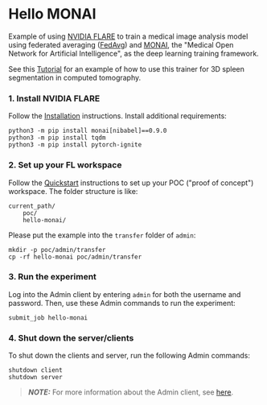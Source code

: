 # Hello MONAI

Example of using [NVIDIA FLARE](https://nvflare.readthedocs.io/en/main/index.html) to train a medical image analysis model using federated averaging ([FedAvg]([FedAvg](https://arxiv.org/abs/1602.05629))) and [MONAI](https://monai.io/), the "Medical Open Network for Artificial Intelligence", as the deep learning training framework.

See this [Tutorial](https://github.com/Project-MONAI/tutorials/tree/master/federated_learning/nvflare/nvflare_spleen_example) for an example of how to use this trainer for 3D spleen segmentation in computed tomography.

### 1. Install NVIDIA FLARE

Follow the [Installation](https://nvflare.readthedocs.io/en/main/quickstart.html) instructions.
Install additional requirements:

```
python3 -m pip install monai[nibabel]==0.9.0
python3 -m pip install tqdm
python3 -m pip install pytorch-ignite
```

### 2. Set up your FL workspace

Follow the [Quickstart](https://nvflare.readthedocs.io/en/main/quickstart.html) instructions to set up your POC ("proof of concept") workspace.
The folder structure is like:
```
current_path/
	poc/
	hello-monai/
```

Please put the example into the `transfer` folder of `admin`:
```
mkdir -p poc/admin/transfer
cp -rf hello-monai poc/admin/transfer
```

### 3. Run the experiment

Log into the Admin client by entering `admin` for both the username and password.
Then, use these Admin commands to run the experiment:

```
submit_job hello-monai
```


### 4. Shut down the server/clients

To shut down the clients and server, run the following Admin commands:
```
shutdown client
shutdown server
```

> **_NOTE:_** For more information about the Admin client, see [here](https://nvflare.readthedocs.io/en/main/user_guide/operation.html).
